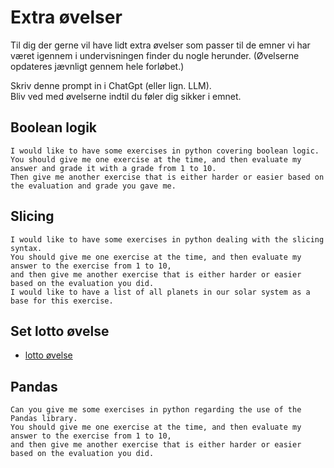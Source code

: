 # Extra øvelser 

Til dig der gerne vil have lidt extra øvelser som passer til de emner vi har været igennem i undervisningen finder du nogle herunder.
(Øvelserne opdateres jævnligt gennem hele forløbet.)


Skriv denne prompt in i ChatGpt (eller lign. LLM).     
Bliv ved med øvelserne indtil du føler dig sikker i emnet.


## Boolean logik

```
I would like to have some exercises in python covering boolean logic. 
You should give me one exercise at the time, and then evaluate my answer and grade it with a grade from 1 to 10.
Then give me another exercise that is either harder or easier based on the evaluation and grade you gave me.
```

## Slicing

```
I would like to have some exercises in python dealing with the slicing syntax. 
You should give me one exercise at the time, and then evaluate my answer to the exercise from 1 to 10,
and then give me another exercise that is either harder or easier based on the evaluation you did.
I would like to have a list of all planets in our solar system as a base for this exercise.
```

## Set lotto øvelse

* [lotto øvelse](https://github.com/ITAKEA/kode_fra_undervisning_e24/blob/master/python2/exercises/lotto/lotto.ipynb)

## Pandas

```
Can you give me some exercises in python regarding the use of the Pandas library. 
You should give me one exercise at the time, and then evaluate my answer to the exercise from 1 to 10,
and then give me another exercise that is either harder or easier based on the evaluation you did.
```


